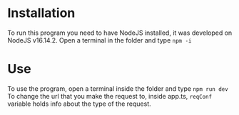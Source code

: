 # Installation
To run this program you need to have NodeJS installed, it was developed on NodeJS v16.14.2.
Open a terminal in the folder and type `npm -i`

# Use
To use the program, open a terminal inside the folder and type `npm run dev`
To change the url that you make the request to, inside app.ts, `reqConf` variable holds info about the type of the request.
